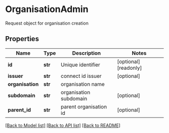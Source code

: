 # OrganisationAdmin

Request object for organisation creation
## Properties
Name | Type | Description | Notes
------------ | ------------- | ------------- | -------------
**id** | **str** | Unique identifier | [optional] [readonly] 
**issuer** | **str** | connect id issuer | [optional] 
**organisation** | **str** | organisation name | 
**subdomain** | **str** | organisation subdomain | [optional] 
**parent_id** | **str** | parent organisation id | [optional] 

[[Back to Model list]](../README.md#documentation-for-models) [[Back to API list]](../README.md#documentation-for-api-endpoints) [[Back to README]](../README.md)


